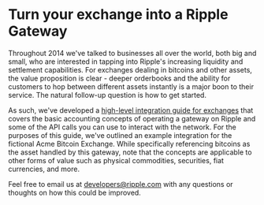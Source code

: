 # Turn your exchange into a Ripple Gateway

Throughout 2014 we've talked to businesses all over the world, both big and small, who are interested in tapping into Ripple's increasing liquidity and settlement capabilities. For exchanges dealing in bitcoins and other assets, the value proposition is clear - deeper orderbooks and the ability for customers to hop between different assets instantly is a major boon to their service. The natural follow-up question is how to get started.

As such, we've developed a [high-level integration guide for exchanges](https://ripple.com/files/exchange_to_ripple_gateway.pdf) that covers the basic accounting concepts of operating a gateway on Ripple and some of the API calls you can use to interact with the network. For the purposes of this guide, we've outlined an example integration for the fictional Acme Bitcoin Exchange. While specifically referencing bitcoins as the asset handled by this gateway, note that the concepts are applicable to other forms of value such as physical commodities, securities, fiat currencies, and more.

Feel free to email us at <developers@ripple.com> with any questions or thoughts on how this could be improved.
